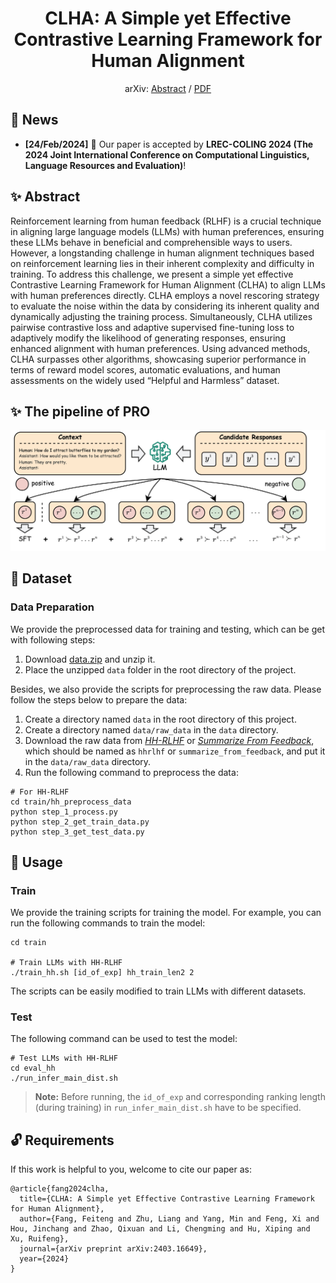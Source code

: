<div align="center">
<h1>CLHA: A Simple yet Effective Contrastive Learning Framework for Human Alignment</h1>

arXiv: [Abstract](https://arxiv.org/abs/2403.16649) / [PDF](https://arxiv.org/pdf/2403.16649.pdf)

</div>

## 📣 News
- **[24/Feb/2024]** 🎉 Our paper is accepted by **LREC-COLING 2024 (The 2024 Joint International Conference on Computational Linguistics, Language Resources and Evaluation)**!

## ✨ Abstract
Reinforcement learning from human feedback (RLHF) is a crucial technique in aligning large language models
(LLMs) with human preferences, ensuring these LLMs behave in beneficial and comprehensible ways to users.
However, a longstanding challenge in human alignment techniques based on reinforcement learning lies in their
inherent complexity and difficulty in training. To address this challenge, we present a simple yet effective Contrastive
Learning Framework for Human Alignment (CLHA) to align LLMs with human preferences directly. CLHA employs a
novel rescoring strategy to evaluate the noise within the data by considering its inherent quality and dynamically
adjusting the training process. Simultaneously, CLHA utilizes pairwise contrastive loss and adaptive supervised
fine-tuning loss to adaptively modify the likelihood of generating responses, ensuring enhanced alignment with
human preferences. Using advanced methods, CLHA surpasses other algorithms, showcasing superior performance
in terms of reward model scores, automatic evaluations, and human assessments on the widely used “Helpful and
Harmless” dataset. 

## ✨ The pipeline of PRO
<div align="center"><img src="./resources/pipeline.jpg" style="zoom:100%"></div>

## 🤝 Dataset
### Data Preparation
We provide the preprocessed data for training and testing, which can be get with following steps:
1. Download [data.zip](https://ylab-mobile-prod.oss-cn-beijing.aliyuncs.com/yueli.ybw/data.zip) and unzip it.
2. Place the unzipped ```data``` folder in the root directory of the project.

Besides, we also provide the scripts for preprocessing the raw data. Please follow the steps below to prepare the data:
1. Create a directory named ```data``` in the root directory of this project.
2. Create a directory named ```data/raw_data``` in the ```data``` directory.
3. Download the raw data from [*HH-RLHF*](https://github.com/anthropics/hh-rlhf) or [*Summarize From Feedback*](https://github.com/openai/summarize-from-feedback), which should be named as ```hhrlhf``` or ```summarize_from_feedback```, and put it in the ```data/raw_data``` directory.
4. Run the following command to preprocess the data:

```
# For HH-RLHF
cd train/hh_preprocess_data
python step_1_process.py
python step_2_get_train_data.py
python step_3_get_test_data.py
```

## 💪 Usage
### Train
We provide the training scripts for training the model. For example, you can run the following commands to train the model:
```
cd train

# Train LLMs with HH-RLHF
./train_hh.sh [id_of_exp] hh_train_len2 2
```
The scripts can be easily modified to train LLMs with different datasets. 

### Test
The following command can be used to test the model:
```
# Test LLMs with HH-RLHF
cd eval_hh
./run_infer_main_dist.sh
```
> **Note:** Before running, the ```id_of_exp``` and corresponding ranking length (during training) in ```run_infer_main_dist.sh``` have to be specified.

## 🔓 Requirements
If this work is helpful to you, welcome to cite our paper as:
```
@article{fang2024clha,
  title={CLHA: A Simple yet Effective Contrastive Learning Framework for Human Alignment},
  author={Fang, Feiteng and Zhu, Liang and Yang, Min and Feng, Xi and Hou, Jinchang and Zhao, Qixuan and Li, Chengming and Hu, Xiping and Xu, Ruifeng},
  journal={arXiv preprint arXiv:2403.16649},
  year={2024}
}
```

